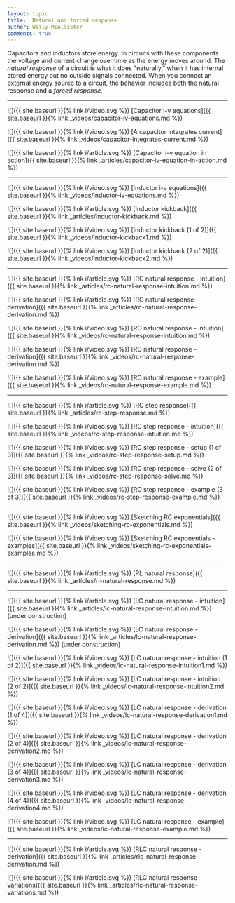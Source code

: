 ```yaml
---
layout: topic
title:  Natural and forced response
author: Willy McAllister
comments: true
---
```


Capacitors and inductors store energy. In circuits with these components the voltage and current change over time as the energy moves around. The *natural response* of a circuit is what it does "naturally," when it has internal stored energy but no outside signals connected. When you connect an external energy source to a circuit, the behavior includes both the natural response and a *forced response*.

----

![]({{ site.baseurl }}{% link i/video.svg %}) [Capacitor i-v equations]({{ site.baseurl }}{% link _videos/capacitor-iv-equations.md %})

![]({{ site.baseurl }}{% link i/video.svg %}) [A capacitor integrates current]({{ site.baseurl }}{% link _videos/capacitor-integrates-current.md %})

![]({{ site.baseurl }}{% link i/article.svg %}) [Capacitor i-v equation in action]({{ site.baseurl }}{% link _articles/capacitor-iv-equation-in-action.md %})

---

![]({{ site.baseurl }}{% link i/video.svg %}) [Inductor i-v equations]({{ site.baseurl }}{% link _videos/inductor-iv-equations.md %})

![]({{ site.baseurl }}{% link i/article.svg %}) [Inductor kickback]({{ site.baseurl }}{% link _articles/inductor-kickback.md %})

![]({{ site.baseurl }}{% link i/video.svg %}) [Inductor kickback (1 of 2)]({{ site.baseurl }}{% link _videos/inductor-kickback1.md %})

![]({{ site.baseurl }}{% link i/video.svg %}) [Inductor kickback (2 of 2)]({{ site.baseurl }}{% link _videos/inductor-kickback2.md %})

---

![]({{ site.baseurl }}{% link i/article.svg %}) [RC natural response - intuition]({{ site.baseurl }}{% link _articles/rc-natural-response-intuition.md %})

![]({{ site.baseurl }}{% link i/article.svg %}) [RC natural response - derivation]({{ site.baseurl }}{% link _articles/rc-natural-response-derivation.md %})

![]({{ site.baseurl }}{% link i/video.svg %}) [RC natural response - intuition]({{ site.baseurl }}{% link _videos/rc-natural-response-intuition.md %})

![]({{ site.baseurl }}{% link i/video.svg %}) [RC natural response - derivation]({{ site.baseurl }}{% link _videos/rc-natural-response-derivation.md %})

![]({{ site.baseurl }}{% link i/video.svg %}) [RC natural response - example]({{ site.baseurl }}{% link _videos/rc-natural-response-example.md %})

---

![]({{ site.baseurl }}{% link i/article.svg %}) [RC step response]({{ site.baseurl }}{% link _articles/rc-step-response.md %})

![]({{ site.baseurl }}{% link i/video.svg %}) [RC step response - intuition]({{ site.baseurl }}{% link _videos/rc-step-response-intuition.md %})

![]({{ site.baseurl }}{% link i/video.svg %}) [RC step response - setup (1 of 3)]({{ site.baseurl }}{% link _videos/rc-step-response-setup.md %})

![]({{ site.baseurl }}{% link i/video.svg %}) [RC step response - solve (2 of 3)]({{ site.baseurl }}{% link _videos/rc-step-response-solve.md %})

![]({{ site.baseurl }}{% link i/video.svg %}) [RC step response - example (3 of 3)]({{ site.baseurl }}{% link _videos/rc-step-response-example.md %})

---

![]({{ site.baseurl }}{% link i/video.svg %}) [Sketching RC exponentials]({{ site.baseurl }}{% link _videos/sketching-rc-exponentials.md %})

![]({{ site.baseurl }}{% link i/video.svg %}) [Sketching RC exponentials - examples]({{ site.baseurl }}{% link _videos/sketching-rc-exponentials-examples.md %})

---

![]({{ site.baseurl }}{% link i/article.svg %}) [RL natural response]({{ site.baseurl }}{% link _articles/rl-natural-response.md %})

---

![]({{ site.baseurl }}{% link i/article.svg %}) [LC natural response - intuition]({{ site.baseurl }}{% link _articles/lc-natural-response-intuition.md %}) (under construction)

![]({{ site.baseurl }}{% link i/article.svg %}) [LC natural response - derivation]({{ site.baseurl }}{% link _articles/lc-natural-response-derivation.md %}) (under construction)

![]({{ site.baseurl }}{% link i/video.svg %}) [LC natural response - intuition (1 of 2)]({{ site.baseurl }}{% link _videos/lc-natural-response-intuition1.md %})

![]({{ site.baseurl }}{% link i/video.svg %}) [LC natural response - intuition (2 of 2)]({{ site.baseurl }}{% link _videos/lc-natural-response-intuition2.md %})

![]({{ site.baseurl }}{% link i/video.svg %}) [LC natural response - derivation (1 of 4)]({{ site.baseurl }}{% link _videos/lc-natural-response-derivation1.md %})

![]({{ site.baseurl }}{% link i/video.svg %}) [LC natural response - derivation (2 of 4)]({{ site.baseurl }}{% link _videos/lc-natural-response-derivation2.md %})

![]({{ site.baseurl }}{% link i/video.svg %}) [LC natural response - derivation (3 of 4)]({{ site.baseurl }}{% link _videos/lc-natural-response-derivation3.md %})

![]({{ site.baseurl }}{% link i/video.svg %}) [LC natural response - derivation (4 of 4)]({{ site.baseurl }}{% link _videos/lc-natural-response-derivation4.md %})

![]({{ site.baseurl }}{% link i/video.svg %}) [LC natural response - example]({{ site.baseurl }}{% link _videos/lc-natural-response-example.md %})

---

![]({{ site.baseurl }}{% link i/article.svg %}) [RLC natural response - derivation]({{ site.baseurl }}{% link _articles/rlc-natural-response-derivation.md %})

![]({{ site.baseurl }}{% link i/article.svg %}) [RLC natural response - variations]({{ site.baseurl }}{% link _articles/rlc-natural-response-variations.md %})
